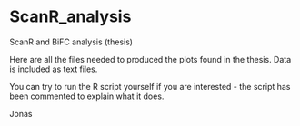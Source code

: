 # ScanR_analysis
ScanR and BiFC analysis (thesis)

Here are all the files needed to produced the plots found in the thesis. 
Data is included as text files. 

You can try to run the R script yourself if you are interested - the script has been commented to explain what it does.

Jonas
